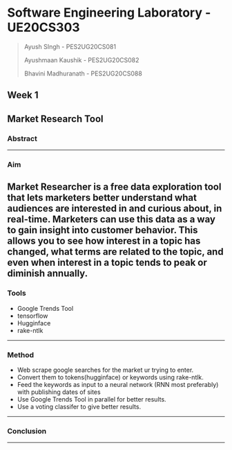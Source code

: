 # Software Engineering Laboratory - UE20CS303

> Ayush SIngh - PES2UG20CS081
> 
> Ayushmaan Kaushik - PES2UG20CS082
> 
> Bhavini Madhuranath - PES2UG20CS088

## Week 1

## Market Research Tool

### Abstract



---

### Aim
Market Researcher is a free data exploration tool that lets marketers better understand what audiences are interested in and curious about, in real-time. Marketers can use this data as a way to gain insight into customer behavior. This allows you to see how interest in a topic has changed, what terms are related to the topic, and even when interest in a topic tends to peak or diminish annually.
---

### Tools
- Google Trends Tool
- tensorflow
- Hugginface
- rake-ntlk

---

### Method
- Web scrape google searches for the market ur trying to enter.
- Convert them to tokens(hugginface) or keywords using rake-ntlk.
- Feed the keywords as input to a neural network (RNN most preferably) with publishing dates of sites
- Use Google Trends Tool in parallel for better results.
- Use a voting classifer to give better results.
---

### Conclusion

--- 
